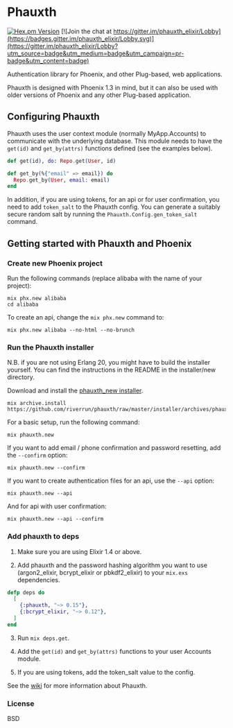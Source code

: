 # Phauxth

[![Hex.pm Version](http://img.shields.io/hexpm/v/phauxth.svg)](https://hex.pm/packages/phauxth)
[![Join the chat at https://gitter.im/phauxth_elixir/Lobby](https://badges.gitter.im/phauxth_elixir/Lobby.svg)](https://gitter.im/phauxth_elixir/Lobby?utm_source=badge&utm_medium=badge&utm_campaign=pr-badge&utm_content=badge)

Authentication library for Phoenix, and other Plug-based, web applications.

Phauxth is designed with Phoenix 1.3 in mind, but it can also be used with
older versions of Phoenix and any other Plug-based application.

## Configuring Phauxth

Phauxth uses the user context module (normally MyApp.Accounts) to communicate
with the underlying database. This module needs to have the `get(id)` and
`get_by(attrs)` functions defined (see the examples below).

```elixir
def get(id), do: Repo.get(User, id)

def get_by(%{"email" => email}) do
  Repo.get_by(User, email: email)
end
```

In addition, if you are using tokens, for an api or for user confirmation,
you need to add `token_salt` to the Phauxth config. You can generate a
suitably secure random salt by running the `Phauxth.Config.gen_token_salt`
command.

## Getting started with Phauxth and Phoenix

### Create new Phoenix project

Run the following commands (replace alibaba with the name of your project):

    mix phx.new alibaba
    cd alibaba

To create an api, change the `mix phx.new` command to:

    mix phx.new alibaba --no-html --no-brunch

### Run the Phauxth installer

N.B. if you are not using Erlang 20, you might have to build the installer
yourself. You can find the instructions in the README in the installer/new
directory.

Download and install the [phauxth_new installer](https://github.com/riverrun/phauxth/raw/master/installer/archives/phauxth_new.ez).

    mix archive.install https://github.com/riverrun/phauxth/raw/master/installer/archives/phauxth_new.ez

For a basic setup, run the following command:

    mix phauxth.new

If you want to add email / phone confirmation and password resetting, add the `--confirm` option:

    mix phauxth.new --confirm

If you want to create authentication files for an api, use the `--api` option:

    mix phauxth.new --api

And for api with user confirmation:

    mix phauxth.new --api --confirm

### Add phauxth to deps

1. Make sure you are using Elixir 1.4 or above.

2. Add phauxth and the password hashing algorithm you want to use
(argon2_elixir, bcrypt_elixir or pbkdf2_elixir) to your `mix.exs` dependencies.

```elixir
defp deps do
  [
    {:phauxth, "~> 0.15"},
    {:bcrypt_elixir, "~> 0.12"},
  ]
end
```

3. Run `mix deps.get`.

4. Add the `get(id)` and `get_by(attrs)` functions to your user Accounts module.

5. If you are using tokens, add the token_salt value to the config.

See the [wiki](https://github.com/riverrun/phauxth/wiki) for more
information about Phauxth.

### License

BSD
